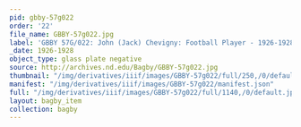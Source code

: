 ```yaml
---
pid: gbby-57g022
order: '22'
file_name: GBBY-57g022.jpg
label: 'GBBY 57G/022: John (Jack) Chevigny: Football Player - 1926-1928'
_date: 1926-1928
object_type: glass plate negative
source: http://archives.nd.edu/Bagby/GBBY-57g022.jpg
thumbnail: "/img/derivatives/iiif/images/GBBY-57g022/full/250,/0/default.jpg"
manifest: "/img/derivatives/iiif/images/GBBY-57g022/manifest.json"
full: "/img/derivatives/iiif/images/GBBY-57g022/full/1140,/0/default.jpg"
layout: bagby_item
collection: bagby
---
```

